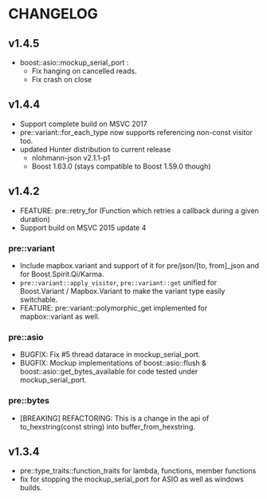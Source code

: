 # CHANGELOG

## v1.4.5
  * boost::asio::mockup\_serial\_port :
    * Fix hanging on cancelled reads.
    * Fix crash on close

## v1.4.4
  * Support complete build on MSVC 2017
  * pre::variant::for_each_type now supports referencing non-const visitor too.
  * updated Hunter distribution to current release 
    * nlohmann-json v2.1.1-p1
    * Boost 1.63.0 (stays compatible to Boost 1.59.0 though)

## v1.4.2

  * FEATURE: pre::retry_for (Function which retries a callback during a given duration)
  * Support build on MSVC 2015 update 4

### pre::variant
  * Include mapbox.variant and support of it for pre/json/[to, from]\_json and for Boost.Spirit.Qi/Karma.
  * `pre::variant::apply_visitor`, `pre::variant::get` unified for Boost.Variant / Mapbox.Variant to make the variant type easily switchable.
  * FEATURE: pre::variant::polymorphic_get implemented for mapbox::variant as well.

### pre::asio
  * BUGFIX: Fix #5 thread datarace in mockup_serial_port.
  * BUGFIX: Mockup implementations of boost::asio::flush & boost::asio::get_bytes_available for code tested under mockup_serial_port.

### pre::bytes
  * [BREAKING] REFACTORING: This is a change in the api of to_hexstring(const string) into buffer_from_hexstring.

## v1.3.4

 * pre::type_traits::function_traits for lambda, functions, member functions
 * fix for stopping the mockup_serial_port for ASIO as well as windows builds.

